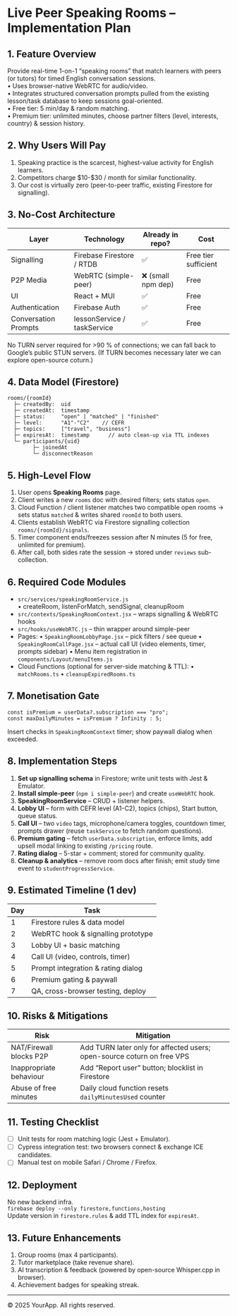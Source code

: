 # Live Peer Speaking Rooms – Implementation Plan

## 1. Feature Overview
Provide real-time 1-on-1 “speaking rooms” that match learners with peers (or tutors) for timed English conversation sessions.  
• Uses browser-native WebRTC for audio/video.  
• Integrates structured conversation prompts pulled from the existing lesson/task database to keep sessions goal-oriented.  
• Free tier: 5 min/day & random matching.  
• Premium tier: unlimited minutes, choose partner filters (level, interests, country) & session history.

## 2. Why Users Will Pay
1. Speaking practice is the scarcest, highest-value activity for English learners.  
2. Competitors charge \$10-\$30 / month for similar functionality.  
3. Our cost is virtually zero (peer-to-peer traffic, existing Firestore for signalling).

## 3. No-Cost Architecture
| Layer | Technology | Already in repo? | Cost |
|-------|------------|------------------|------|
| Signalling | Firebase Firestore / RTDB | ✅ | Free tier sufficient  |
| P2P Media | WebRTC (simple-peer) | ❌ (small npm dep) | Free |
| UI | React + MUI | ✅ | Free |
| Authentication | Firebase Auth | ✅ | Free |
| Conversation Prompts | lessonService / taskService | ✅ | Free |

No TURN server required for >90 % of connections; we can fall back to Google’s public STUN servers. (If TURN becomes necessary later we can explore open-source coturn.)

## 4. Data Model (Firestore)
```
rooms/{roomId}
  ├─ createdBy:  uid
  ├─ createdAt:  timestamp
  ├─ status:     "open" | "matched" | "finished"
  ├─ level:      "A1"-"C2"    // CEFR
  ├─ topics:     ["travel", "business"]
  ├─ expiresAt:  timestamp      // auto clean-up via TTL indexes
  └─ participants/{uid}
        ├─ joinedAt
        └─ disconnectReason
```

## 5. High-Level Flow
1. User opens **Speaking Rooms** page.
2. Client writes a new `rooms` doc with desired filters; sets status `open`.
3. Cloud Function / client listener matches two compatible open rooms → sets status `matched` & writes shared `roomId` to both users.
4. Clients establish WebRTC via Firestore signalling collection `rooms/{roomId}/signals`.
5. Timer component ends/freezes session after N minutes (5 for free, unlimited for premium).
6. After call, both sides rate the session → stored under `reviews` sub-collection.

## 6. Required Code Modules
- `src/services/speakingRoomService.js`  
  • createRoom, listenForMatch, sendSignal, cleanupRoom
- `src/contexts/SpeakingRoomContext.jsx` – wraps signalling & WebRTC hooks
- `src/hooks/useWebRTC.js` – thin wrapper around simple-peer
- Pages:
  • `SpeakingRoomLobbyPage.jsx` – pick filters / see queue
  • `SpeakingRoomCallPage.jsx` – actual call UI (video elements, timer, prompts sidebar)
  • Menu item registration in `components/Layout/menuItems.js`
- Cloud Functions (optional for server-side matching & TTL):
  • `matchRooms.ts`
  • `cleanupExpiredRooms.ts`

## 7. Monetisation Gate
```
const isPremium = userData?.subscription === "pro";
const maxDailyMinutes = isPremium ? Infinity : 5;
```
Insert checks in `SpeakingRoomContext` timer; show paywall dialog when exceeded.

## 8. Implementation Steps
1. **Set up signalling schema** in Firestore; write unit tests with Jest & Emulator.  
2. **Install simple-peer** (`npm i simple-peer`) and create `useWebRTC` hook.  
3. **SpeakingRoomService** – CRUD + listener helpers.  
4. **Lobby UI** – form with CEFR level (A1-C2), topics (chips), Start button, queue status.  
5. **Call UI** – two `video` tags, microphone/camera toggles, countdown timer, prompts drawer (reuse `taskService` to fetch random questions).  
6. **Premium gating** – fetch `userData.subscription`, enforce limits, add upsell modal linking to existing `/pricing` route.  
7. **Rating dialog** – 5-star + comment; stored for community quality.  
8. **Cleanup & analytics** – remove room docs after finish; emit study time event to `studentProgressService`.

## 9. Estimated Timeline (1 dev)
| Day | Task |
|-----|------|
| 1 | Firestore rules & data model |
| 2 | WebRTC hook & signalling prototype |
| 3 | Lobby UI + basic matching |
| 4 | Call UI (video, controls, timer) |
| 5 | Prompt integration & rating dialog |
| 6 | Premium gating & paywall |
| 7 | QA, cross-browser testing, deploy |

## 10. Risks & Mitigations
| Risk | Mitigation |
|------|-----------|
| NAT/Firewall blocks P2P | Add TURN later only for affected users; open-source coturn on free VPS |
| Inappropriate behaviour | Add “Report user” button; blocklist in Firestore |
| Abuse of free minutes | Daily cloud function resets `dailyMinutesUsed` counter |

## 11. Testing Checklist
- [ ] Unit tests for room matching logic (Jest + Emulator).  
- [ ] Cypress integration test: two browsers connect & exchange ICE candidates.  
- [ ] Manual test on mobile Safari / Chrome / Firefox.

## 12. Deployment
No new backend infra.  
`firebase deploy --only firestore,functions,hosting`  
Update version in `firestore.rules` & add TTL index for `expiresAt`.

## 13. Future Enhancements
1. Group rooms (max 4 participants).  
2. Tutor marketplace (take revenue share).  
3. AI transcription & feedback (powered by open-source Whisper.cpp in browser).  
4. Achievement badges for speaking streak.

---
© 2025 YourApp. All rights reserved.
